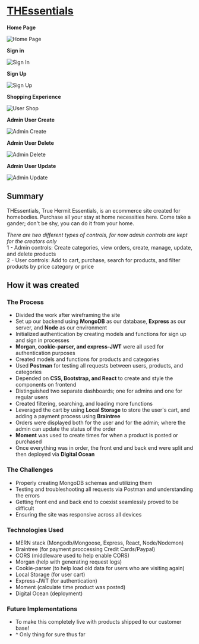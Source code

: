 # [THEssentials](http://thessentials.club)

**Home Page**

![Home Page](https://media.giphy.com/media/Vi6nHqi5rWENEuLbRj/giphy.gif)

**Sign in**

![Sign In](https://media.giphy.com/media/Zd0ok2deO3BX8i3Qe2/giphy.gif)

**Sign Up**

![Sign Up](https://media.giphy.com/media/Y022Ycn4HHkrLSHX9F/giphy.gif)

**Shopping Experience** 

![User Shop](https://media.giphy.com/media/mCK5kt7vBL44h4NvUb/giphy.gif)

**Admin User Create**

![Admin Create](https://media.giphy.com/media/iI9oA24vUUJrLFpBaI/giphy.gif)

**Admin User Delete**

![Admin Delete](https://media.giphy.com/media/mBvhcDuznBG0TClsJA/giphy.gif)

**Admin User Update**

![Admin Update](https://media.giphy.com/media/VG2kKsE9wqVlj4PZti/giphy.gif)

## Summary

THEssentials, True Hermit Essentials, is an ecommerce site created for homebodies. Purchase all your stay at home necessities here. Come take a gander; don't be shy, you can do it from your home.

*There are two different types of controls, for now admin controls are kept for the creators only*
<br>1 - Admin controls: Create categories, view orders, create, manage, update, and delete products
<br>2 - User controls: Add to cart, purchase, search for products, and filter products by price category or price

## How it was created
### The Process
- Divided the work after wireframing the site
- Set up our backend using **MongoDB** as our database, **Express** as our server, and **Node** as our environment
- Initialized authentication by creating models and functions for sign up and sign in processes 
- **Morgan, cookie-parser, and express-JWT** were all used for authentication purposes
- Created models and functions for products and categories 
- Used **Postman** for testing all requests between users, products, and categories
- Depended on **CSS, Bootstrap, and React** to create and style the components on frontend
- Distinguished two separate dashboards; one for admins and one for regular users
- Created filtering, searching, and loading more functions
- Leveraged the cart by using **Local Storage** to store the user's cart, and adding a payment process using **Braintree**
- Orders were displayed both for the user and for the admin; where the admin can update the status of the order
- **Moment** was used to create times for when a product is posted or purchased
- Once everything was in order, the front end and back end were split and then deployed via **Digital Ocean**

### The Challenges
- Properly creating MongoDB schemas and utilizing them
- Testing and troubleshooting all requests via Postman and understanding the errors
- Getting front end and back end to coexist seamlessly proved to be difficult
- Ensuring the site was responsive across all devices 

### Technologies Used
- MERN stack (Mongodb/Mongoose, Express, React, Node/Nodemon) 
- Braintree (for payment proccessing Credit Cards/Paypal)
- CORS (middleware used to help enable CORS)
- Morgan (help with generating request logs)
- Cookie-parser (to help load old data for users who are visiting again)
- Local Storage (for user cart)
- Express-JWT (for authentication)
- Moment (calculate time product was posted)
- Digital Ocean (deployment)

### Future Implementations
- To make this completely live with products shipped to our customer base!
- ^ Only thing for sure thus far
